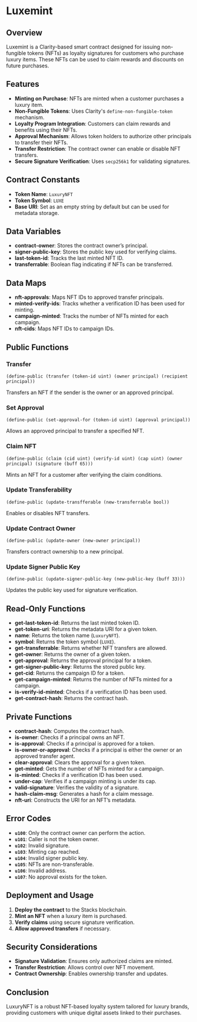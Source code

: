 # Luxemint

## Overview
Luxemint is a Clarity-based smart contract designed for issuing non-fungible tokens (NFTs) as loyalty signatures for customers who purchase luxury items. These NFTs can be used to claim rewards and discounts on future purchases.

## Features
- **Minting on Purchase**: NFTs are minted when a customer purchases a luxury item.
- **Non-Fungible Tokens**: Uses Clarity's `define-non-fungible-token` mechanism.
- **Loyalty Program Integration**: Customers can claim rewards and benefits using their NFTs.
- **Approval Mechanism**: Allows token holders to authorize other principals to transfer their NFTs.
- **Transfer Restriction**: The contract owner can enable or disable NFT transfers.
- **Secure Signature Verification**: Uses `secp256k1` for validating signatures.

## Contract Constants
- **Token Name**: `LuxuryNFT`
- **Token Symbol**: `LUXE`
- **Base URI**: Set as an empty string by default but can be used for metadata storage.

## Data Variables
- **contract-owner**: Stores the contract owner’s principal.
- **signer-public-key**: Stores the public key used for verifying claims.
- **last-token-id**: Tracks the last minted NFT ID.
- **transferrable**: Boolean flag indicating if NFTs can be transferred.

## Data Maps
- **nft-approvals**: Maps NFT IDs to approved transfer principals.
- **minted-verify-ids**: Tracks whether a verification ID has been used for minting.
- **campaign-minted**: Tracks the number of NFTs minted for each campaign.
- **nft-cids**: Maps NFT IDs to campaign IDs.

## Public Functions
### Transfer
```clarity
(define-public (transfer (token-id uint) (owner principal) (recipient principal))
```
Transfers an NFT if the sender is the owner or an approved principal.

### Set Approval
```clarity
(define-public (set-approval-for (token-id uint) (approval principal))
```
Allows an approved principal to transfer a specified NFT.

### Claim NFT
```clarity
(define-public (claim (cid uint) (verify-id uint) (cap uint) (owner principal) (signature (buff 65)))
```
Mints an NFT for a customer after verifying the claim conditions.

### Update Transferability
```clarity
(define-public (update-transfferable (new-transferrable bool))
```
Enables or disables NFT transfers.

### Update Contract Owner
```clarity
(define-public (update-owner (new-owner principal))
```
Transfers contract ownership to a new principal.

### Update Signer Public Key
```clarity
(define-public (update-signer-public-key (new-public-key (buff 33)))
```
Updates the public key used for signature verification.

## Read-Only Functions
- **get-last-token-id**: Returns the last minted token ID.
- **get-token-uri**: Returns the metadata URI for a given token.
- **name**: Returns the token name (`LuxuryNFT`).
- **symbol**: Returns the token symbol (`LUXE`).
- **get-transferrable**: Returns whether NFT transfers are allowed.
- **get-owner**: Returns the owner of a given token.
- **get-approval**: Returns the approval principal for a token.
- **get-signer-public-key**: Returns the stored public key.
- **get-cid**: Returns the campaign ID for a token.
- **get-campaign-minted**: Returns the number of NFTs minted for a campaign.
- **is-verify-id-minted**: Checks if a verification ID has been used.
- **get-contract-hash**: Returns the contract hash.

## Private Functions
- **contract-hash**: Computes the contract hash.
- **is-owner**: Checks if a principal owns an NFT.
- **is-approval**: Checks if a principal is approved for a token.
- **is-owner-or-approval**: Checks if a principal is either the owner or an approved transfer agent.
- **clear-approval**: Clears the approval for a given token.
- **get-minted**: Gets the number of NFTs minted for a campaign.
- **is-minted**: Checks if a verification ID has been used.
- **under-cap**: Verifies if a campaign minting is under its cap.
- **valid-signature**: Verifies the validity of a signature.
- **hash-claim-msg**: Generates a hash for a claim message.
- **nft-uri**: Constructs the URI for an NFT’s metadata.

## Error Codes
- **`u100`**: Only the contract owner can perform the action.
- **`u101`**: Caller is not the token owner.
- **`u102`**: Invalid signature.
- **`u103`**: Minting cap reached.
- **`u104`**: Invalid signer public key.
- **`u105`**: NFTs are non-transferable.
- **`u106`**: Invalid address.
- **`u107`**: No approval exists for the token.

## Deployment and Usage
1. **Deploy the contract** to the Stacks blockchain.
2. **Mint an NFT** when a luxury item is purchased.
3. **Verify claims** using secure signature verification.
4. **Allow approved transfers** if necessary.

## Security Considerations
- **Signature Validation**: Ensures only authorized claims are minted.
- **Transfer Restriction**: Allows control over NFT movement.
- **Contract Ownership**: Enables ownership transfer and updates.

## Conclusion
LuxuryNFT is a robust NFT-based loyalty system tailored for luxury brands, providing customers with unique digital assets linked to their purchases.

